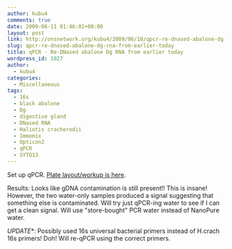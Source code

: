 ```yaml
---
author: kubu4
comments: true
date: 2009-06-11 01:46:01+00:00
layout: post
link: http://onsnetwork.org/kubu4/2009/06/10/qpcr-re-dnased-abalone-dg-rna-from-earlier-today/
slug: qpcr-re-dnased-abalone-dg-rna-from-earlier-today
title: qPCR - Re-DNased abalone Dg RNA from earlier today
wordpress_id: 1027
author:
  - kubu4
categories:
  - Miscellaneous
tags:
  - 16s
  - black abalone
  - Dg
  - digestive gland
  - DNased RNA
  - Haliotis cracherodii
  - Immomix
  - Opticon2
  - qPCR
  - SYTO13
---
```


Set up qPCR. [Plate layout/workup is here](http://eagle.fish.washington.edu/Arabidopsis/Notebook%20Workup%20Files/20090610-01.jpg).

Results: Looks like gDNA contamination is still present!! This is insane! However, the two water-only samples produced a signal suggesting that something else is contaminated. Will try just qPCR-ing water to see if I can get a clean signal. Will use "store-bought" PCR water instead of NanoPure water.

*UPDATE**: Possibly used 16s universal bacterial primers instead of H.crach 16s primers! Doh! Will re-qPCR using the correct primers.
